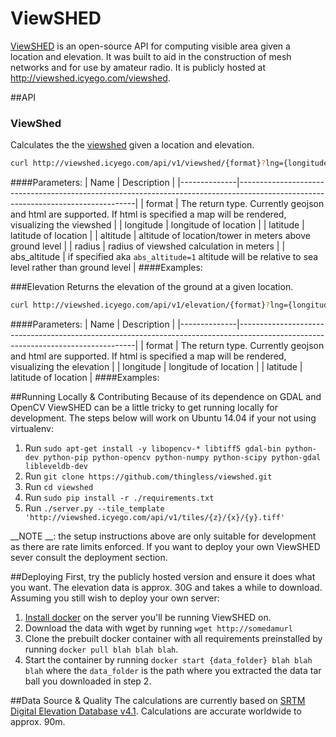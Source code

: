 ViewSHED
=========

<a href="http://viewshed.icyego.com/viewshed" target="_blank">ViewSHED</a> is an open-source API for computing visible area given a location and elevation. It was built to aid in the construction of mesh networks and for use by amateur radio. It is publicly hosted at <a href="http://viewshed.icyego.com/viewshed" target="_blank">http://viewshed.icyego.com/viewshed</a>.

##API
### ViewShed
Calculates the the [viewshed](https://en.wikipedia.org/wiki/Viewshed) given a location and elevation.
``` bash
curl http://viewshed.icyego.com/api/v1/viewshed/{format}?lng={longitude}&lat={latitude}&altitude={altitude}&radius={radius}
```
####Parameters:
| Name         | Description                                                                                                                      |
|--------------|----------------------------------------------------------------------------------------------------------------------------------|
| format       | The return type. Currently geojson and html are supported. If html is specified a map will be rendered, visualizing the viewshed |
| longitude    | longitude of location                                                                                                            |
| latitude     | latitude of location                                                                                                             |
| altitude     | altitude of location/tower in meters above ground level                                                                          |
| radius       | radius of viewshed calculation in meters                                                                                         |
| abs_altitude | if specified aka `abs_altitude=1` altitude will be relative to sea level rather than ground level                                |
####Examples:

###Elevation
Returns the elevation of the ground at a given location.
```bash
curl http://viewshed.icyego.com/api/v1/elevation/{format}?lng={longitude}&lat={latitude}
```
####Parameters:
| Name         | Description                                                                                                                      |
|--------------|----------------------------------------------------------------------------------------------------------------------------------|
| format       | The return type. Currently geojson and html are supported. If html is specified a map will be rendered, visualizing the elevation |
| longitude    | longitude of location                                                                                                            |
| latitude     | latitude of location                                                                                                         |
####Examples:


##Running Locally & Contributing
Because of its dependence on GDAL and OpenCV ViewSHED can be a little tricky to get running locally for development. The steps below will work on Ubuntu 14.04 if your not using virtualenv:

1. Run `sudo apt-get install -y libopencv-* libtiff5 gdal-bin python-dev python-pip python-opencv python-numpy python-scipy python-gdal libleveldb-dev`
2. Run `git clone https://github.com/thingless/viewshed.git`
3. Run `cd viewshed`
4. Run `sudo pip install -r ./requirements.txt`
5. Run `./server.py --tile_template 'http://viewshed.icyego.com/api/v1/tiles/{z}/{x}/{y}.tiff'`

__NOTE __: the setup instructions above are only suitable for development as there are rate limits enforced. If you want to deploy your own ViewSHED sever consult the deployment section.

##Deploying
First, try the publicly hosted version and ensure it does what you want. The elevation data is approx. 30G and takes a while to download. Assuming you still wish to deploy your own server:

1. [Install docker](https://docs.docker.com/engine/installation/) on the server you'll be running ViewSHED on.
2. Download the data with wget by running `wget http://somedamurl`
3. Clone the prebuilt docker container with all requirements preinstalled by running `docker pull blah blah blah`.
4. Start the container by running `docker start {data_folder} blah blah blah`
 where the `data_folder` is the path where you extracted the data tar ball you downloaded in step 2.

##Data Source & Quality
The calculations are currently based on [SRTM Digital Elevation Database v4.1](http://www.cgiar-csi.org/data/srtm-90m-digital-elevation-database-v4-1). Calculations are accurate worldwide to approx. 90m. 

